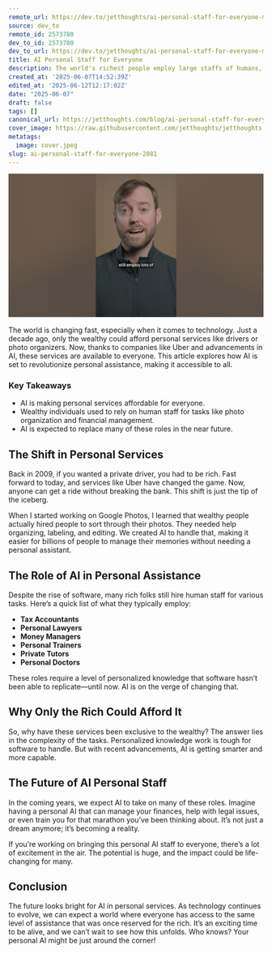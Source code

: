 ```yaml
---
remote_url: https://dev.to/jetthoughts/ai-personal-staff-for-everyone-m93
source: dev_to
remote_id: 2573780
dev_to_id: 2573780
dev_to_url: https://dev.to/jetthoughts/ai-personal-staff-for-everyone-m93
title: AI Personal Staff for Everyone
description: The world's richest people employ large staffs of humans, like tax accountants, lawyers, money managers, personal trainers, and even private doctors. AI will soon be good enough to do all these jobs for everyone. Who's building this?
created_at: '2025-06-07T14:52:39Z'
edited_at: '2025-06-12T12:17:02Z'
date: "2025-06-07"
draft: false
tags: []
canonical_url: https://jetthoughts.com/blog/ai-personal-staff-for-everyone-2881/
cover_image: https://raw.githubusercontent.com/jetthoughts/jetthoughts.github.io/master/content/blog/ai-personal-staff-for-everyone-2881/cover.jpeg
metatags:
  image: cover.jpeg
slug: ai-personal-staff-for-everyone-2881
---
```

[![AI Personal Staff for Everyone](file_0.jpg)](https://www.youtube.com/watch?v=2S1Z6YEKVoM)

The world is changing fast, especially when it comes to technology. Just a decade ago, only the wealthy could afford personal services like drivers or photo organizers. Now, thanks to companies like Uber and advancements in AI, these services are available to everyone. This article explores how AI is set to revolutionize personal assistance, making it accessible to all.

### Key Takeaways

*   AI is making personal services affordable for everyone.
*   Wealthy individuals used to rely on human staff for tasks like photo organization and financial management.
*   AI is expected to replace many of these roles in the near future.

## The Shift in Personal Services

Back in 2009, if you wanted a private driver, you had to be rich. Fast forward to today, and services like Uber have changed the game. Now, anyone can get a ride without breaking the bank. This shift is just the tip of the iceberg.

When I started working on Google Photos, I learned that wealthy people actually hired people to sort through their photos. They needed help organizing, labeling, and editing. We created AI to handle that, making it easier for billions of people to manage their memories without needing a personal assistant.

## The Role of AI in Personal Assistance

Despite the rise of software, many rich folks still hire human staff for various tasks. Here’s a quick list of what they typically employ:

*   **Tax Accountants**
*   **Personal Lawyers**
*   **Money Managers**
*   **Personal Trainers**
*   **Private Tutors**
*   **Personal Doctors**

These roles require a level of personalized knowledge that software hasn’t been able to replicate—until now. AI is on the verge of changing that.

## Why Only the Rich Could Afford It

So, why have these services been exclusive to the wealthy? The answer lies in the complexity of the tasks. Personalized knowledge work is tough for software to handle. But with recent advancements, AI is getting smarter and more capable.

## The Future of AI Personal Staff

In the coming years, we expect AI to take on many of these roles. Imagine having a personal AI that can manage your finances, help with legal issues, or even train you for that marathon you’ve been thinking about. It’s not just a dream anymore; it’s becoming a reality.

If you’re working on bringing this personal AI staff to everyone, there’s a lot of excitement in the air. The potential is huge, and the impact could be life-changing for many.

## Conclusion

The future looks bright for AI in personal services. As technology continues to evolve, we can expect a world where everyone has access to the same level of assistance that was once reserved for the rich. It’s an exciting time to be alive, and we can’t wait to see how this unfolds. Who knows? Your personal AI might be just around the corner!
